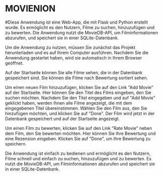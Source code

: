 # MOVIENION

#Diese Anwendung ist eine Web-App, die mit Flask und Python erstellt wurde. Es ermöglicht es den Nutzern, Filme zu suchen, hinzuzufügen und zu bewerten. Die Anwendung nutzt die MovieDB-API, um Filminformationen abzurufen, und speichert sie in einer SQLite-Datenbank.

Um die Anwendung zu nutzen, müssen Sie zunächst das Projekt herunterladen und es auf Ihrem Computer ausführen. Nachdem Sie die Anwendung gestartet haben, wird sie automatisch in Ihrem Browser geöffnet.

Auf der Startseite können Sie alle Filme sehen, die in der Datenbank gespeichert sind. Sie können die Filme nach Bewertung sortiert sehen.

Um einen neuen Film hinzuzufügen, klicken Sie auf den Link "Add Movie" auf der Startseite. Hier können Sie den Titel des Films eingeben, den Sie suchen möchten. Nachdem Sie den Titel eingegeben und auf "Add Movie" geklickt haben, werden Ihnen alle Filme angezeigt, die mit dem eingegebenen Titel übereinstimmen. Wählen Sie den Film aus, den Sie hinzufügen möchten, und klicken Sie auf "Done". Der Film wird jetzt in der Datenbank gespeichert und auf der Startseite angezeigt.

Um einen Film zu bewerten, klicken Sie auf den Link "Rate Movie" neben dem Film, den Sie bewerten möchten. Hier können Sie Ihre Bewertung und eine Rezension eingeben. Klicken Sie auf "Done", um Ihre Bewertung zu speichern.

Die Anwendung ist einfach zu bedienen und ermöglicht es den Nutzern, Filme schnell und einfach zu suchen, hinzuzufügen und zu bewerten. Es nutzt die MovieDB-API, um Filminformationen abzurufen und speichert sie in einer SQLite-Datenbank.



